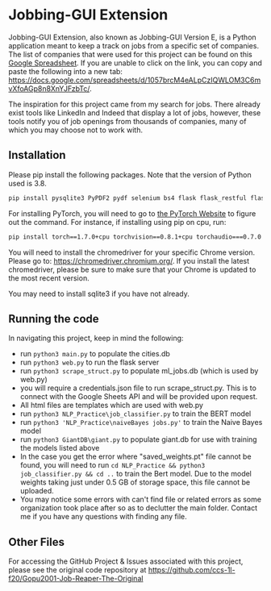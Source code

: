# Jobbing-GUI Extension

Jobbing-GUI Extension, also known as Jobbing-GUI Version E, is a Python application meant to keep a track on jobs from a specific set of companies. The list of companies that were used for this project can be found on this [Google Spreadsheet](https://docs.google.com/spreadsheets/d/1057brcM4eALpCzIQWLOM3C6mvXfoAGp8n8XnYJFzbTc/). If you are unable to click on the link, you can copy and paste the following into a new tab: https://docs.google.com/spreadsheets/d/1057brcM4eALpCzIQWLOM3C6mvXfoAGp8n8XnYJFzbTc/.

The inspiration for this project came from my search for jobs. There already exist tools like LinkedIn and Indeed that display a lot of jobs, however, these tools notify you of job openings from thousands of companies, many of which you may choose not to work with.

<!-- ## Installation

A public version of this project has not yet been released, but if you wish, you may clone this repository, and start keeping track of jobs by running main.py like so:

```bash
python3.8 main.py
```

This will take approximately 1 minute to gather all of the data.

The web and desktop interfaces will be available soon. -->

## Installation

Please pip install the following packages. Note that the version of Python used is 3.8.

```bash
pip install pysqlite3 PyPDF2 pydf selenium bs4 flask flask_restful flask_sqlalchemy pandas sklearn
```
For installing PyTorch, you will need to go to [the PyTorch Website](https://pytorch.org/get-started/locally/) to figure out the command.
For instance, if installing using pip on cpu, run:
```bash
pip install torch==1.7.0+cpu torchvision==0.8.1+cpu torchaudio===0.7.0 -f https://download.pytorch.org/whl/torch_stable.html
```
You will need to install the chromedriver for your specific Chrome version. Please go to: https://chromedriver.chromium.org/. If you install the latest chromedriver, please be sure to make sure that your Chrome is updated to the most recent version.

You may need to install sqlite3 if you have not already.

## Running the code

In navigating this project, keep in mind the following:
* run ```python3 main.py``` to populate the cities.db
* run ```python3 web.py``` to run the flask server
* run ```python3 scrape_struct.py``` to populate ml_jobs.db (which is used by web.py)
* you will require a credentials.json file to run scrape_struct.py. This is to connect with the Google Sheets API and will be provided upon request.
* All html files are templates which are used with web.py
* run ```python3 NLP_Practice\job_classifier.py``` to train the BERT model
* run ```python3 'NLP_Practice\naiveBayes jobs.py'``` to train the Naive Bayes model
* run ```python3 GiantDB\giant.py``` to populate giant.db for use with training the models listed above
* In the case you get the error where "saved_weights.pt" file cannot be found, you will need to run ```cd NLP_Practice && python3 job_classifier.py && cd ..``` to train the Bert model. Due to the model weights taking just under 0.5 GB of storage space, this file cannot be uploaded.
* You may notice some errors with can't find file or related errors as some organization took place after so as to declutter the main folder. Contact me if you have any questions with finding any file.

## Other Files
For accessing the GitHub Project & Issues associated with this project, please see the original code repository at https://github.com/ccs-1l-f20/Gopu2001-Job-Reaper-The-Original
